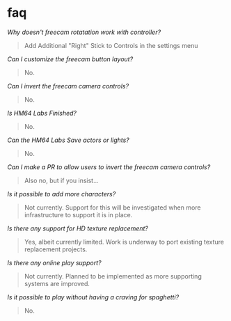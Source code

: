 # faq

*Why doesn't freecam rotatation work with controller?*  

> Add Additional "Right" Stick to Controls in the settings menu

*Can I customize the freecam button layout?*  
> No.

*Can I invert the freecam camera controls?*  
> No.

*Is HM64 Labs Finished?*  
> No.

*Can the HM64 Labs Save actors or lights?*  
> No.

*Can I make a PR to allow users to invert the freecam camera controls?*  
> Also no, but if you insist...

*Is it possible to add more characters?*
> Not currently. Support for this will be investigated when more infrastructure to support it is in place.

*Is there any support for HD texture replacement?*
> Yes, albeit currently limited. Work is underway to port existing texture replacement projects.

*Is there any online play support?*
> Not currently. Planned to be implemented as more supporting systems are improved.

*Is it possible to play without having a craving for spaghetti?*
> No.
